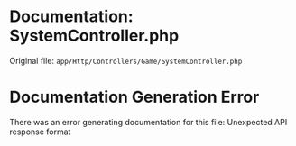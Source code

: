 # Documentation: SystemController.php

Original file: `app/Http/Controllers/Game/SystemController.php`

# Documentation Generation Error

There was an error generating documentation for this file: Unexpected API response format